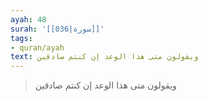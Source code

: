 ```yaml
---
ayah: 48
surah: '[[036|سورة]]'
tags:
- quran/ayah
text: ويقولون متى هذا الوعد إن كنتم صادقين
---
```

> ويقولون متى هذا الوعد إن كنتم صادقين
